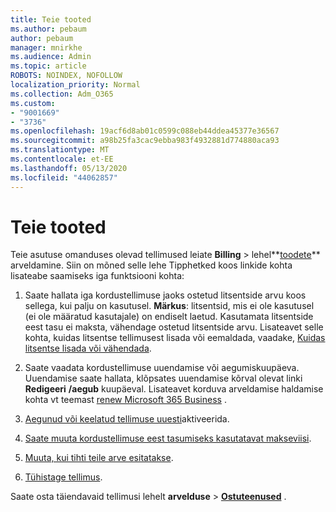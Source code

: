 ```yaml
---
title: Teie tooted
ms.author: pebaum
author: pebaum
manager: mnirkhe
ms.audience: Admin
ms.topic: article
ROBOTS: NOINDEX, NOFOLLOW
localization_priority: Normal
ms.collection: Adm_O365
ms.custom:
- "9001669"
- "3736"
ms.openlocfilehash: 19acf6d8ab01c0599c088eb44ddea45377e36567
ms.sourcegitcommit: a98b25fa3cac9ebba983f4932881d774880aca93
ms.translationtype: MT
ms.contentlocale: et-EE
ms.lasthandoff: 05/13/2020
ms.locfileid: "44062857"
---
```

# <a name="your-products"></a>Teie tooted

Teie asutuse omanduses olevad tellimused leiate **Billing**  >  lehel**[toodete](https://go.microsoft.com/fwlink/p/?linkid=842054)** arveldamine. Siin on mõned selle lehe Tipphetked koos linkide kohta lisateabe saamiseks iga funktsiooni kohta:

1. Saate hallata iga kordustellimuse jaoks ostetud litsentside arvu koos sellega, kui palju on kasutusel.  **Märkus**: litsentsid, mis ei ole kasutusel (ei ole määratud kasutajale) on endiselt laetud.  Kasutamata litsentside eest tasu ei maksta, vähendage ostetud litsentside arvu. Lisateavet selle kohta, kuidas litsentse tellimusest lisada või eemaldada, vaadake, [Kuidas litsentse lisada või vähendada](https://docs.microsoft.com/alchemyinsights/how-to-add-or-reduce-licenses).

2. Saate vaadata kordustellimuse uuendamise või aegumiskuupäeva.  Uuendamise saate hallata, klõpsates uuendamise kõrval olevat linki **Redigeeri** **/aegub** kuupäeval.  Lisateavet korduva arveldamise haldamise kohta vt teemast [renew Microsoft 365 Business](https://go.microsoft.com/fwlink/?linkid=2119216) .

3. [Aegunud või keelatud tellimuse uuesti](https://go.microsoft.com/fwlink/?linkid=2117519)aktiveerida.

4. [Saate muuta kordustellimuse eest tasumiseks kasutatavat makseviisi](https://go.microsoft.com/fwlink/?linkid=2117167).

5. [Muuta, kui tihti teile arve esitatakse](https://go.microsoft.com/fwlink/?linkid=2119112).

6. [Tühistage tellimus](https://go.microsoft.com/fwlink/?linkid=2119113).

Saate osta täiendavaid tellimusi lehelt **arvelduse**  >  [**Ostuteenused**](https://go.microsoft.com/fwlink/p/?linkid=868433) .
